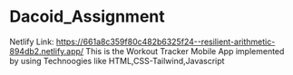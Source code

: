 # Dacoid_Assignment
Netlify Link: https://661a8c359f80c482b6325f24--resilient-arithmetic-894db2.netlify.app/
This is the Workout Tracker Mobile App
implemented by using Technoogies like HTML,CSS-Tailwind,Javascript
